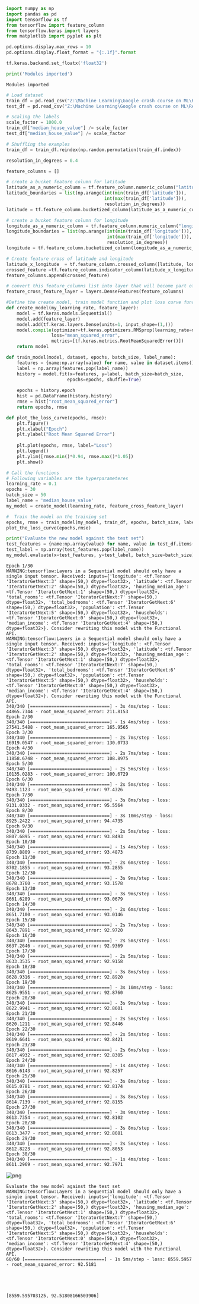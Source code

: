 ```python
import numpy as np
import pandas as pd
import tensorflow as tf
from tensorflow import feature_column
from tensorflow.keras import layers
from matplotlib import pyplot as plt

pd.options.display.max_rows = 10
pd.options.display.float_format = "{:.1f}".format

tf.keras.backend.set_floatx('float32')

print('Modules imported')
```

    Modules imported
    


```python
# Load dataset
train_df = pd.read_csv("Z:\Machine Learning\Google crash course on ML\Representaion_with_feature_cross\california_housing_train.csv")
test_df = pd.read_csv("Z:\Machine Learning\Google crash course on ML\Representaion_with_feature_cross\california_housing_test.csv")

# Scaling the labels
scale_factor = 1000.0
train_df["median_house_value"] /= scale_factor
test_df["median_house_value"] /= scale_factor

# Shuffling the examples
train_df = train_df.reindex(np.random.permutation(train_df.index))
```


```python
resolution_in_degrees = 0.4

feature_columns = []

# create a bucket feature column for latitude
latitude_as_a_numeric_column = tf.feature_column.numeric_column("latitude")
latitude_boundaries = list(np.arange(int(min(train_df['latitude'])),
                                     int(max(train_df['latitude'])),
                                     resolution_in_degrees))
latitude = tf.feature_column.bucketized_column(latitude_as_a_numeric_column,latitude_boundaries)

# create a bucket feature column for longitude
longitude_as_a_numeric_column = tf.feature_column.numeric_column("longitude")
longitude_boundaries = list(np.arange(int(min(train_df['longitude'])),
                                      int(max(train_df['longitude'])),
                                      resolution_in_degrees))
longitude = tf.feature_column.bucketized_column(longitude_as_a_numeric_column,longitude_boundaries)

# Create feature cross of latitude and longitude
latitude_x_longitude  = tf.feature_column.crossed_column([latitude, longitude], hash_bucket_size=100)
crossed_feature =tf.feature_column.indicator_column(latitude_x_longitude)
feature_columns.append(crossed_feature)

# convert this feature_columns list into layer that will become part of model
feature_cross_feature_layer = layers.DenseFeatures(feature_columns)
```


```python
#Define the create model, train model function and plot loss curve function
def create_model(my_learning_rate, feature_layer):
    model = tf.keras.models.Sequential()
    model.add(feature_layer)
    model.add(tf.keras.layers.Dense(units=1, input_shape=(1,)))
    model.compile(optimizer=tf.keras.optimizers.RMSprop(learning_rate=my_learning_rate),
                 loss="mean_squared_error",
                 metrics=[tf.keras.metrics.RootMeanSquaredError()])
    return model

def train_model(model, dataset, epochs, batch_size, label_name):
    features = {name:np.array(value) for name, value in dataset.items()}
    label = np.array(features.pop(label_name))
    history = model.fit(x=features, y=label, batch_size=batch_size,
                       epochs=epochs, shuffle=True)
    
    epochs = history.epoch
    hist = pd.DataFrame(history.history)
    rmse = hist["root_mean_squared_error"]
    return epochs, rmse

def plot_the_loss_curve(epochs, rmse):
    plt.figure()
    plt.xlabel("Epoch")
    plt.ylabel("Root Mean Squared Error")
    
    plt.plot(epochs, rmse, label="Loss")
    plt.legend()
    plt.ylim([rmse.min()*0.94, rmse.max()*1.05])
    plt.show()
```


```python
# Call the functions
# Following variables are the hyperparameteres
learning_rate = 0.1
epochs = 30
batch_size = 50
label_name = 'median_house_value'
my_model = create_model(learning_rate, feature_cross_feature_layer)

#  Train the model on the training set
epochs, rmse = train_model(my_model, train_df, epochs, batch_size, label_name)
plot_the_loss_curve(epochs,rmse)

print("Evaluate the new model against the test set")
test_features = {name:np.array(value) for name, value in test_df.items()}
test_label = np.array(test_features.pop(label_name))
my_model.evaluate(x=test_features, y=test_label, batch_size=batch_size)
```

    Epoch 1/30
    WARNING:tensorflow:Layers in a Sequential model should only have a single input tensor. Received: inputs={'longitude': <tf.Tensor 'IteratorGetNext:3' shape=(50,) dtype=float32>, 'latitude': <tf.Tensor 'IteratorGetNext:2' shape=(50,) dtype=float32>, 'housing_median_age': <tf.Tensor 'IteratorGetNext:1' shape=(50,) dtype=float32>, 'total_rooms': <tf.Tensor 'IteratorGetNext:7' shape=(50,) dtype=float32>, 'total_bedrooms': <tf.Tensor 'IteratorGetNext:6' shape=(50,) dtype=float32>, 'population': <tf.Tensor 'IteratorGetNext:5' shape=(50,) dtype=float32>, 'households': <tf.Tensor 'IteratorGetNext:0' shape=(50,) dtype=float32>, 'median_income': <tf.Tensor 'IteratorGetNext:4' shape=(50,) dtype=float32>}. Consider rewriting this model with the Functional API.
    WARNING:tensorflow:Layers in a Sequential model should only have a single input tensor. Received: inputs={'longitude': <tf.Tensor 'IteratorGetNext:3' shape=(50,) dtype=float32>, 'latitude': <tf.Tensor 'IteratorGetNext:2' shape=(50,) dtype=float32>, 'housing_median_age': <tf.Tensor 'IteratorGetNext:1' shape=(50,) dtype=float32>, 'total_rooms': <tf.Tensor 'IteratorGetNext:7' shape=(50,) dtype=float32>, 'total_bedrooms': <tf.Tensor 'IteratorGetNext:6' shape=(50,) dtype=float32>, 'population': <tf.Tensor 'IteratorGetNext:5' shape=(50,) dtype=float32>, 'households': <tf.Tensor 'IteratorGetNext:0' shape=(50,) dtype=float32>, 'median_income': <tf.Tensor 'IteratorGetNext:4' shape=(50,) dtype=float32>}. Consider rewriting this model with the Functional API.
    340/340 [==============================] - 3s 4ms/step - loss: 44865.7344 - root_mean_squared_error: 211.8153
    Epoch 2/30
    340/340 [==============================] - 1s 4ms/step - loss: 27541.5488 - root_mean_squared_error: 165.9565
    Epoch 3/30
    340/340 [==============================] - 2s 7ms/step - loss: 16919.0547 - root_mean_squared_error: 130.0733
    Epoch 4/30
    340/340 [==============================] - 2s 7ms/step - loss: 11858.6748 - root_mean_squared_error: 108.8975
    Epoch 5/30
    340/340 [==============================] - 2s 5ms/step - loss: 10135.0283 - root_mean_squared_error: 100.6729
    Epoch 6/30
    340/340 [==============================] - 2s 5ms/step - loss: 9493.1123 - root_mean_squared_error: 97.4326
    Epoch 7/30
    340/340 [==============================] - 3s 8ms/step - loss: 9131.0332 - root_mean_squared_error: 95.5564
    Epoch 8/30
    340/340 [==============================] - 3s 10ms/step - loss: 8925.2422 - root_mean_squared_error: 94.4735
    Epoch 9/30
    340/340 [==============================] - 2s 5ms/step - loss: 8807.6895 - root_mean_squared_error: 93.8493
    Epoch 10/30
    340/340 [==============================] - 1s 4ms/step - loss: 8739.8809 - root_mean_squared_error: 93.4873
    Epoch 11/30
    340/340 [==============================] - 2s 6ms/step - loss: 8702.1855 - root_mean_squared_error: 93.2855
    Epoch 12/30
    340/340 [==============================] - 3s 9ms/step - loss: 8678.3760 - root_mean_squared_error: 93.1578
    Epoch 13/30
    340/340 [==============================] - 3s 9ms/step - loss: 8661.6289 - root_mean_squared_error: 93.0679
    Epoch 14/30
    340/340 [==============================] - 2s 6ms/step - loss: 8651.7100 - root_mean_squared_error: 93.0146
    Epoch 15/30
    340/340 [==============================] - 2s 7ms/step - loss: 8643.7891 - root_mean_squared_error: 92.9720
    Epoch 16/30
    340/340 [==============================] - 2s 5ms/step - loss: 8637.2646 - root_mean_squared_error: 92.9369
    Epoch 17/30
    340/340 [==============================] - 2s 5ms/step - loss: 8633.3535 - root_mean_squared_error: 92.9158
    Epoch 18/30
    340/340 [==============================] - 3s 8ms/step - loss: 8628.9316 - root_mean_squared_error: 92.8920
    Epoch 19/30
    340/340 [==============================] - 3s 10ms/step - loss: 8625.9551 - root_mean_squared_error: 92.8760
    Epoch 20/30
    340/340 [==============================] - 3s 9ms/step - loss: 8622.9941 - root_mean_squared_error: 92.8601
    Epoch 21/30
    340/340 [==============================] - 2s 5ms/step - loss: 8620.1211 - root_mean_squared_error: 92.8446
    Epoch 22/30
    340/340 [==============================] - 2s 5ms/step - loss: 8619.6641 - root_mean_squared_error: 92.8421
    Epoch 23/30
    340/340 [==============================] - 2s 6ms/step - loss: 8617.4932 - root_mean_squared_error: 92.8305
    Epoch 24/30
    340/340 [==============================] - 1s 4ms/step - loss: 8616.6143 - root_mean_squared_error: 92.8257
    Epoch 25/30
    340/340 [==============================] - 3s 8ms/step - loss: 8615.0781 - root_mean_squared_error: 92.8174
    Epoch 26/30
    340/340 [==============================] - 3s 8ms/step - loss: 8614.7139 - root_mean_squared_error: 92.8155
    Epoch 27/30
    340/340 [==============================] - 3s 9ms/step - loss: 8613.7354 - root_mean_squared_error: 92.8102
    Epoch 28/30
    340/340 [==============================] - 3s 8ms/step - loss: 8613.3477 - root_mean_squared_error: 92.8081
    Epoch 29/30
    340/340 [==============================] - 2s 5ms/step - loss: 8612.8223 - root_mean_squared_error: 92.8053
    Epoch 30/30
    340/340 [==============================] - 1s 4ms/step - loss: 8611.2969 - root_mean_squared_error: 92.7971
    


    
![png](output_4_1.png)
    


    Evaluate the new model against the test set
    WARNING:tensorflow:Layers in a Sequential model should only have a single input tensor. Received: inputs={'longitude': <tf.Tensor 'IteratorGetNext:3' shape=(50,) dtype=float32>, 'latitude': <tf.Tensor 'IteratorGetNext:2' shape=(50,) dtype=float32>, 'housing_median_age': <tf.Tensor 'IteratorGetNext:1' shape=(50,) dtype=float32>, 'total_rooms': <tf.Tensor 'IteratorGetNext:7' shape=(50,) dtype=float32>, 'total_bedrooms': <tf.Tensor 'IteratorGetNext:6' shape=(50,) dtype=float32>, 'population': <tf.Tensor 'IteratorGetNext:5' shape=(50,) dtype=float32>, 'households': <tf.Tensor 'IteratorGetNext:0' shape=(50,) dtype=float32>, 'median_income': <tf.Tensor 'IteratorGetNext:4' shape=(50,) dtype=float32>}. Consider rewriting this model with the Functional API.
    60/60 [==============================] - 1s 5ms/step - loss: 8559.5957 - root_mean_squared_error: 92.5181
    




    [8559.595703125, 92.51808166503906]


